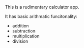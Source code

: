 This is a rudimentary calculator app.

It has basic arithmatic funcitonality:
  - addition
  - subtraction
  - multiplication
  - division
